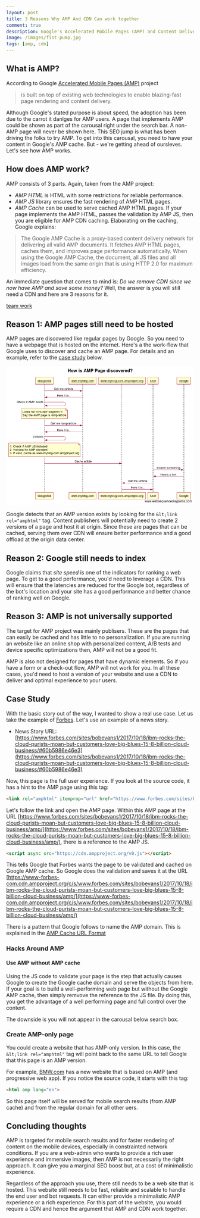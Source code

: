 ```yaml
---
layout: post
title: 3 Reasons Why AMP And CDN Can work together
comment: true
description: Google's Accelerated Mobile Pages (AMP) and Content Delivery Networks (CDN) are complimentary. I show the two can co-exist.
image: /images/fist-pump.jpg
tags: [amp, cdn]
---
```


## What is AMP?

According to Google [Accelerated Mobile Pages (AMP)](https://developers.google.com/amp/) project 
>is built on top of existing web technologies to enable blazing-fast page rendering and content delivery.

Although Google's stated purpose is about speed, the adoption has been due to the carrot it danlges for AMP users. A page that implements AMP could be shown as part of the carousal right under the search bar. A non-AMP page will never be shown here. This SEO jump is what has been driving the folks to try AMP. To get into this carousal, you need to have your content in Google's AMP cache. But - we're getting ahead of oursleves. Let's see how AMP works.

## How does AMP work?

AMP consists of 3 parts. Again, taken from the AMP project:

- _AMP HTML_ is HTML with some restrictions for reliable performance.
- _AMP JS_ library ensures the fast rendering of AMP HTML pages.
- _AMP Cache_ can be used to serve cached AMP HTML pages.
If your page implements the AMP HTML, passes the validation by AMP JS, then you are eligible for AMP CDN caching. Elaborating on the caching, Google explains:
>The Google AMP Cache is a proxy-based content delivery network for delivering all valid AMP documents. It fetches AMP HTML pages, caches them, and improves page performance automatically. When using the Google AMP Cache, the document, all JS files and all images load from the same origin that is using HTTP 2.0 for maximum efficiency.


An immediate question that comes to mind is: _Do we remove CDN since we now have AMP and save some money?_ Well, the answer is you will still need a CDN and here are 3 reasons for it.

[team work](/images/fist-pump.jpg)

## Reason 1: AMP pages still need to be hosted

AMP pages are discovered like regular pages by Google. So you need to have a webpage that is hosted on the internet. Here's a the work-flow that Google uses to discover and cache an AMP page. For details and an example, refer to the [case study](#case-study) below.

![How is AMP Page Discovered?](/images/how-is-amp-page-discovered.png)
 
Google detects that an AMP version exists by looking for the ```&lt;link rel="amphtml"``` tag. Content publishers will potentially need to create 2 versions of a page and host it at origin. Since these are pages that can be cached, serving them over CDN will ensure better performance and a good offload at the origin data center.

## Reason 2: Google still needs to index

Google claims that _site speed_ is one of the indicators for ranking a web page. To get to a good performance, you'd need to leverage a CDN. This will ensure that the latencies are reduced for the Google bot, regardless of the bot's location and your site has a good performance and  better chance of ranking well on Google.

## Reason 3: AMP is not universally supported

The target for AMP project was mainly publisers. These are the pages that can easily be cached and has little to no personalization. If you are running an website like an online shop with personalized content, A/B tests and device specific optimizations then, AMP will not be a good fit.

AMP is also not designed for pages that have dynamic elements. So if you have a form or a check-out flow, AMP will not work for you. In all these cases, you'd need to host a version of your website and use a CDN to deliver and optimal experience to your users. 

## Case Study
With the basic story out of the way, I wanted to show a real use case. Let us take the example of [Forbes](https://www.forbes.com/). Let's use an example of a news story. 

- News Story URL: [https://www.forbes.com/sites/bobevans1/2017/10/18/ibm-rocks-the-cloud-purists-moan-but-customers-love-big-blues-15-8-billion-cloud-business/#60b5986e46e3](https://www.forbes.com/sites/bobevans1/2017/10/18/ibm-rocks-the-cloud-purists-moan-but-customers-love-big-blues-15-8-billion-cloud-business/#60b5986e46e3)

Now, this page is the full user experience. If you look at the source code, it has a hint to the AMP page using this tag:

```html
<link rel="amphtml" itemprop="url" href="https://www.forbes.com/sites/bobevans1/2017/10/18/ibm-rocks-the-cloud-purists-moan-but-customers-love-big-blues-15-8-billion-cloud-business/amp/">
``` 

Let's follow the link and open the AMP page. Within this AMP page at the URL [https://www.forbes.com/sites/bobevans1/2017/10/18/ibm-rocks-the-cloud-purists-moan-but-customers-love-big-blues-15-8-billion-cloud-business/amp/](https://www.forbes.com/sites/bobevans1/2017/10/18/ibm-rocks-the-cloud-purists-moan-but-customers-love-big-blues-15-8-billion-cloud-business/amp/), there is a reference to the AMP JS.

```html
<script async src="https://cdn.ampproject.org/v0.js"></script>
```
This tells Google that Forbes wants the page to be validated and cached on Google AMP cache. So Google does the validation and saves it at the URL [https://www-forbes-com.cdn.ampproject.org/c/s/www.forbes.com/sites/bobevans1/2017/10/18/ibm-rocks-the-cloud-purists-moan-but-customers-love-big-blues-15-8-billion-cloud-business/amp/](https://www-forbes-com.cdn.ampproject.org/c/s/www.forbes.com/sites/bobevans1/2017/10/18/ibm-rocks-the-cloud-purists-moan-but-customers-love-big-blues-15-8-billion-cloud-business/amp/)

There is a pattern that Google follows to name the AMP domain. This is explained in the [AMP Cache URL Format](https://developers.google.com/amp/cache/overview#amp-cache-url-format)

### Hacks Around AMP

#### Use AMP without AMP cache
Using the JS code to validate your page is the step that actually causes Google to create the Google cache domain and serve the objects from here. If your goal is to build a well-performing web page but without the Google AMP cache, then simply remvove the reference to the JS file. By doing this, you get the advantage of a well performing page and full control over the content. 

The downside is you will not appear in the carousal below search box. 

### Create AMP-only page
You could create a website that has AMP-only version. In this case, the ```&lt;link rel="amphtml"``` tag will point back to the same URL to tell Google that this page is an AMP version. 

For example, [BMW.com](https://www.bmw.com/en/index.html) has a new website that is based on AMP (and progressive web app). If you notice the source code, it starts with this tag:

```html
<html amp lang="en">
```
So this page itself will be served for mobile search results (from AMP cache) and from the regular domain for all other uers.

## Concluding thoughts
AMP is targeted for mobile search results and for faster rendering of content on the mobile devices, especially in constrainted network conditions. If you are a web-admin who wants to provide a rich user experience and immersive images, then AMP is not necessarily the right approach. It can give you a marginal SEO boost but, at a cost of minimalistic experience.

Regardless of the approach you use, there still needs to be a web site that is hosted. This website still needs to be fast, reliable and scalable to handle the end user and bot requests. It can either provide a minimalistic AMP experience or a rich experience. For this part of the website, you would require a CDN and hence the argument that AMP and CDN work together.    

   

  

